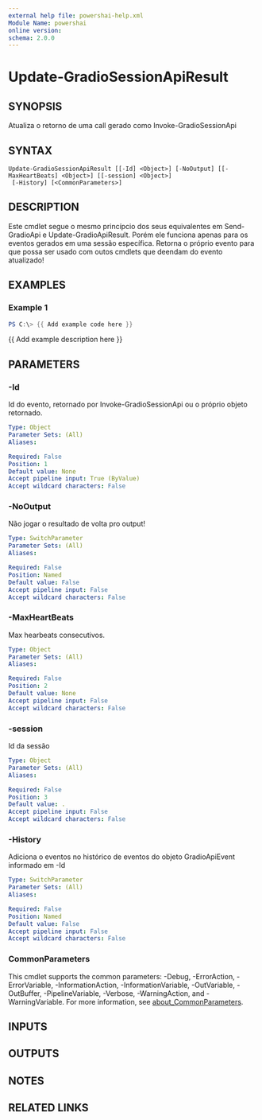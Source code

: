 ```yaml
---
external help file: powershai-help.xml
Module Name: powershai
online version:
schema: 2.0.0
---
```


# Update-GradioSessionApiResult

## SYNOPSIS
Atualiza o retorno de uma call gerado como Invoke-GradioSessionApi

## SYNTAX

```
Update-GradioSessionApiResult [[-Id] <Object>] [-NoOutput] [[-MaxHeartBeats] <Object>] [[-session] <Object>]
 [-History] [<CommonParameters>]
```

## DESCRIPTION
Este cmdlet segue o mesmo princípcio dos seus equivalentes em Send-GradioApi e Update-GradioApiResult.
Porém ele funciona apenas para os eventos gerados em uma sessão específica.
Retorna o próprio evento para que possa ser usado com outos cmdlets que deendam do evento atualizado!

## EXAMPLES

### Example 1
```powershell
PS C:\> {{ Add example code here }}
```

{{ Add example description here }}

## PARAMETERS

### -Id
Id do evento, retornado por  Invoke-GradioSessionApi ou o próprio objeto retornado.

```yaml
Type: Object
Parameter Sets: (All)
Aliases:

Required: False
Position: 1
Default value: None
Accept pipeline input: True (ByValue)
Accept wildcard characters: False
```

### -NoOutput
Não jogar o resultado de volta pro output!

```yaml
Type: SwitchParameter
Parameter Sets: (All)
Aliases:

Required: False
Position: Named
Default value: False
Accept pipeline input: False
Accept wildcard characters: False
```

### -MaxHeartBeats
Max hearbeats consecutivos.

```yaml
Type: Object
Parameter Sets: (All)
Aliases:

Required: False
Position: 2
Default value: None
Accept pipeline input: False
Accept wildcard characters: False
```

### -session
Id da sessão

```yaml
Type: Object
Parameter Sets: (All)
Aliases:

Required: False
Position: 3
Default value: .
Accept pipeline input: False
Accept wildcard characters: False
```

### -History
Adiciona o eventos no histórico de eventos do objeto GradioApiEvent informado em -Id

```yaml
Type: SwitchParameter
Parameter Sets: (All)
Aliases:

Required: False
Position: Named
Default value: False
Accept pipeline input: False
Accept wildcard characters: False
```

### CommonParameters
This cmdlet supports the common parameters: -Debug, -ErrorAction, -ErrorVariable, -InformationAction, -InformationVariable, -OutVariable, -OutBuffer, -PipelineVariable, -Verbose, -WarningAction, and -WarningVariable. For more information, see [about_CommonParameters](http://go.microsoft.com/fwlink/?LinkID=113216).

## INPUTS

## OUTPUTS

## NOTES

## RELATED LINKS
